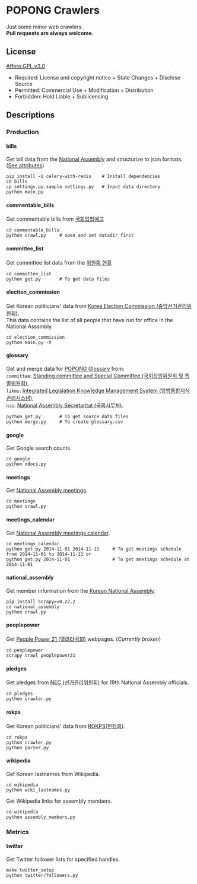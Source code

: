 # POPONG Crawlers

Just some minor web crawlers.<br>
**Pull requests are always welcome.**

## License
[Affero GPL v3.0](http://choosealicense.com/licenses/agpl/)

- Required: License and copyright notice + State Changes + Disclose Source
- Permitted: Commercial Use + Modification + Distribution
- Forbidden: Hold Liable + Sublicensing

## Descriptions

### Production

#### bills
Get bill data from the [National Assembly](http://likms.assembly.go.kr/bill/jsp/main.jsp) and structurize to json formats. ([See attributes](https://github.com/teampopong/crawlers/wiki/Attributes-of-National-Assembly-Bills))

    pip install -U celery-with-redis    # Install dependencies
    cd bills
    cp settings.py.sample settings.py   # Input data directory
    python main.py

#### commentable_bills
Get commentable bills from [국회입법예고](http://pal.assembly.go.kr/law/mainView.do)

    cd commentable_bills
    python crawl.py     # open and set datadir first

#### committee_list
Get committee list data from the [위원회 현황](http://www.assembly.go.kr/assm/assemact/committee/committee01/assmCommittee/committeeUserList.do)

    cd committee_list
    python get.py       # To get data files

#### election_commission
Get Korean politicians' data from [Korea Election Commission (중앙선거관리위원회)](http://www.nec.go.kr/).<br>
This data contains the list of all people that have run for office in the National Asssmbly.

    cd election_commission
    python main.py -h

#### glossary
Get and merge data for [POPONG Glossary](http://popong.com/glossary) from:<br>
 `committee`: [Standing committee and Special Committee (국회상임위원회 및 특별위원회)](http://committee.na.go.kr/),<br>
 `likms`: [Integrated Legislation Knowledge Management System (입법통합지식관리시스템)](http://likms.assembly.go.kr/),<br>
 `nas`: [National Assembly Secretaritat (국회사무처)](http://http://nas.na.go.kr/).

    python get.py       # To get source data files
    python merge.py     # To create glossary.csv

#### google
Get Google search counts.

    cd google
    python ndocs.py

#### meetings
Get [National Assembly meetings](http://likms.assembly.go.kr/record/).

    cd meetings
    python crawl.py

#### meetings_calendar
Get [National Assembly meetings calendar](http://www.assembly.go.kr/renew10/anc/schedule/assm/assemact/council/council0101/assmSchCal/assemSchCal.do).

    cd meetings_calendar
    python get.py 2014-11-01 2014-11-11     # To get meetings schedule from 2014-11-01 to 2014-11-11 or 
    python get.py 2014-11-01                # To get meetings schedule at 2014-11-01

#### national_assembly
Get member information from the [Korean National Assembly](http://www.assembly.go.kr/).

    pip install Scrapy>=0.22.2
    cd national_assembly
    python crawl.py

#### peoplepower
Get [People Power 21 (열려라국회)](http://www.nec.go.kr/) webpages. (*Currently broken*)

    cd peoplepower
    scrapy crawl peoplepower21

#### pledges
Get pledges from [NEC (선거관리위원회)](http://info.nec.go.kr/electioninfo/electionInfo_report.xhtml?electionId=0020120411&requestURI=%2Felectioninfo%2F0020120411%2Fep%2Fepei01.jsp&topMenuId=EP&secondMenuId=EPEI01&menuId=&statementId=EPEI01_%232&electionCode=2&cityCode=0&proportionalRepresentationCode=0&x=17&y=11) for 19th National Assembly officials.

    cd pledges
    python crawler.py

#### rokps
Get Korean politicians' data from [ROKPS(헌정회)](http://www.rokps.or.kr).

    cd rokps
    python crawler.py
    python parser.py

#### wikipedia
Get Korean lastnames from Wikipedia.

    cd wikipedia
    python wiki_lastnames.py

Get Wikipedia links for assembly members.

    cd wikipedia
    python assembly_members.py

### Metrics

#### twitter
Get Twitter follower lists for specified handles.

    make twitter_setup
    python twitter/followers.py
